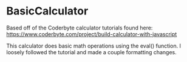 # BasicCalculator

Based off of the Coderbyte calculator tutorials found here: https://www.coderbyte.com/project/build-calculator-with-javascript

This calculator does basic math operations using the eval() function. I loosely followed the tutorial and made a couple formatting changes.

